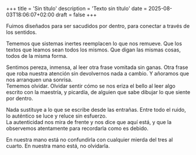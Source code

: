 +++
title = 'Sin título'
description = 'Texto sin título'
date = 2025-08-03T18:06:07+02:00
draft = false
+++

Fuimos diseñados para ser sacudidos por dentro, para conectar a través de los sentidos.  

Tememos que sistemas inertes reemplacen lo que nos remueve. Que los textos que leamos sean todos los mismos. Que digan las mismas cosas, todos de la misma forma.  

Sentimos pereza, inmensa, al leer otra frase vomitada sin ganas. Otra frase que roba nuestra atención sin devolvernos nada a cambio. Y añoramos que nos arranquen una sonrisa.  
Tememos olvidar. Olvidar sentir cómo se nos eriza el bello al leer algo escrito con la maestría, y picardía, de alguien que sabe dibujar lo que siente por dentro.  

Nada sustituye a lo que se escribe desde las entrañas. Entre todo el ruido, lo auténtico se luce y reluce sin esfuerzo.  
La autenticidad nos mira de frente y nos dice que aquí está, y que la observemos atentamente para recordarla como es debido.   

En nuestra mano está no confundirla con cualquier mierda del tres al cuarto. En nuestra mano está, no olvidarla.
